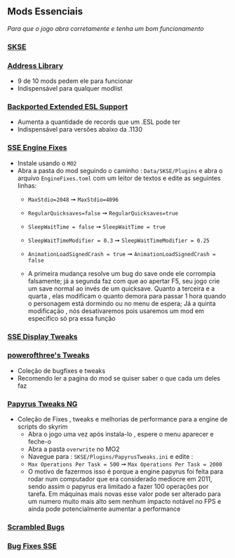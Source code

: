 ## Mods Essenciais

_Para que o jogo abra corretamente e tenha um bom funcionamento_

### [SKSE](https://www.nexusmods.com/skyrimspecialedition/mods/30379)
### [Address Library](https://www.nexusmods.com/skyrimspecialedition/mods/32444)
  - 9 de 10 mods pedem ele para funcionar 
  - Indispensável para qualquer modlist
### [Backported Extended ESL Support](https://www.nexusmods.com/skyrimspecialedition/mods/106441)
  - Aumenta a quantidade de records que um .ESL pode ter
  - Indispensável para versões abaixo da .1130
### [SSE Engine Fixes](https://www.nexusmods.com/skyrimspecialedition/mods/17230)
  - Instale usando o `MO2`
  - Abra a pasta do mod seguindo o caminho : `Data/SKSE/Plugins` e abra o arquivo `EngineFixes.toml` com um leitor de textos e edite as seguintes linhas:
    - `MaxStdio=2048` ➞ `MaxStdio=4096`
    - `RegularQuicksaves=false` ➞ `RegularQuicksaves=true`
    - `SleepWaitTime = false` ➞ `SleepWaitTime = true`
    - `SleepWaitTimeModifier = 0.3` ➞ `SleepWaitTimeModifier = 0.25`
    - `AnimationLoadSignedCrash = true` ➞ `AnimationLoadSignedCrash = false`

    - A primeira mudança resolve um bug do save onde ele corrompia falsamente; já a segunda faz com que ao apertar F5, seu jogo crie um save normal ao invés de um quicksave. Quanto a terceira e a quarta , elas modificam o quanto demora para passar 1 hora quando o personagem está dormindo ou no menu de espera; Já a quinta modificação , nós desativaremos pois usaremos um mod em especifico só pra essa função
### [SSE Display Tweaks](https://www.nexusmods.com/skyrimspecialedition/mods/34705)
### [powerofthree's Tweaks](https://www.nexusmods.com/skyrimspecialedition/mods/51073)
  - Coleção de bugfixes e tweaks
  - Recomendo ler a pagina do mod se quiser saber o que cada um deles faz 
### [Papyrus Tweaks NG](https://www.nexusmods.com/skyrimspecialedition/mods/77779)
  - Coleção de Fixes , tweaks e melhorias de performance para a engine de scripts do skyrim
    - Abra o jogo uma vez após instala-lo , espere o menu aparecer e feche-o 
    - Abra a pasta `overwrite` no MO2
    - Navegue para : `SKSE/Plugins/PapyrusTweaks.ini` e edite :
    - `Max Operations Per Task = 500` ➞ `Max Operations Per Task = 2000`
    - O motivo de fazermos isso é porque a engine papyrus foi feita para rodar num computador que era considerado medíocre em 2011, sendo assim o papyrus era limitado a fazer 100 operações por tarefa. Em máquinas mais novas esse valor pode ser alterado para um numero muito mais alto sem nenhum impacto notável no FPS e ainda pode potencialmente aumentar a performance 
### [Scrambled Bugs](https://www.nexusmods.com/skyrimspecialedition/mods/43532)

### [Bug Fixes SSE](https://www.nexusmods.com/skyrimspecialedition/mods/33261)
